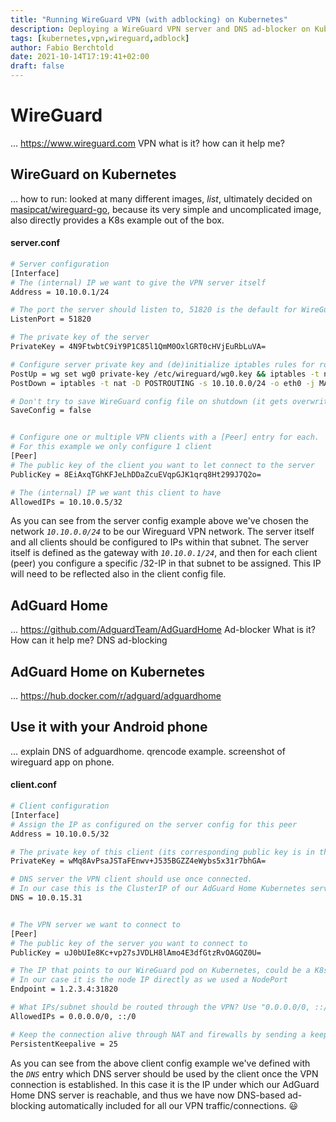 ```yaml
---
title: "Running WireGuard VPN (with adblocking) on Kubernetes"
description: Deploying a WireGuard VPN server and DNS ad-blocker on Kubernetes
tags: [kubernetes,vpn,wireguard,adblock]
author: Fabio Berchtold
date: 2021-10-14T17:19:41+02:00
draft: false
---
```


# WireGuard

...
https://www.wireguard.com
VPN
what is it?
how can it help me?

## WireGuard on Kubernetes

...
how to run: looked at many different images, *list*, ultimately decided on [masipcat/wireguard-go](https://github.com/masipcat/wireguard-go-docker), because its very simple and uncomplicated image, also directly provides a K8s example out of the box.

#### server.conf
```sh
# Server configuration
[Interface]
# The (internal) IP we want to give the VPN server itself
Address = 10.10.0.1/24

# The port the server should listen to, 51820 is the default for WireGuard
ListenPort = 51820

# The private key of the server
PrivateKey = 4N9FtwbtC9iY9P1C85l1QmM0OxlGRT0cHVjEuRbLuVA=

# Configure server private key and (de)initialize iptables rules for routing the VPN traffic
PostUp = wg set wg0 private-key /etc/wireguard/wg0.key && iptables -t nat -A POSTROUTING -s 10.10.0.0/24 -o eth0 -j MASQUERADE
PostDown = iptables -t nat -D POSTROUTING -s 10.10.0.0/24 -o eth0 -j MASQUERADE

# Don't try to save WireGuard config file on shutdown (it gets overwritten by Kubernetes anyway)
SaveConfig = false


# Configure one or multiple VPN clients with a [Peer] entry for each.
# For this example we only configure 1 client
[Peer]
# The public key of the client you want to let connect to the server
PublicKey = 8EiAxqTGhKFJeLhDDaZcuEVqpGJK1qrq8Ht299J7Q2o=

# The (internal) IP we want this client to have
AllowedIPs = 10.10.0.5/32
```

As you can see from the server config example above we've chosen the network *`10.10.0.0/24`* to be our Wireguard VPN network. The server itself and all clients should be configured to IPs within that subnet. The server itself is defined as the gateway with *`10.10.0.1/24`*, and then for each client (peer) you configure a specific /32-IP in that subnet to be assigned. This IP will need to be reflected also in the client config file.


## AdGuard Home

...
https://github.com/AdguardTeam/AdGuardHome
Ad-blocker
What is it?
How can it help me?
DNS ad-blocking

## AdGuard Home on Kubernetes

...
https://hub.docker.com/r/adguard/adguardhome

## Use it with your Android phone

...
explain DNS of adguardhome.
qrencode example.
screenshot of wireguard app on phone.

#### client.conf
```sh
# Client configuration
[Interface]
# Assign the IP as configured on the server config for this peer
Address = 10.10.0.5/32

# The private key of this client (its corresponding public key is in the server config for this peer)
PrivateKey = wMq8AvPsaJSTaFEnwv+J535BGZZ4eWybs5x31r7bhGA=

# DNS server the VPN client should use once connected.
# In our case this is the ClusterIP of our AdGuard Home Kubernetes service
DNS = 10.0.15.31


# The VPN server we want to connect to
[Peer]
# The public key of the server you want to connect to
PublicKey = uJ0bUIe8Kc+vp27sJVDLH8lAmo4E3dfGtzRvOAGQZ0U=

# The IP that points to our WireGuard pod on Kubernetes, could be a K8s LoadBalancer IP, ClusterIP, etc..
# In our case it is the node IP directly as we used a NodePort
Endpoint = 1.2.3.4:31820

# What IPs/subnet should be routed through the VPN? Use "0.0.0.0/0, ::/0" for all traffic
AllowedIPs = 0.0.0.0/0, ::/0

# Keep the connection alive through NAT and firewalls by sending a keepalive packet every 25 seconds
PersistentKeepalive = 25
```

As you can see from the above client config example we've defined with the *`DNS`* entry which DNS server should be used by the client once the VPN connection is established. In this case it is the IP under which our AdGuard Home DNS server is reachable, and thus we have now DNS-based ad-blocking automatically included for all our VPN traffic/connections. 😃
